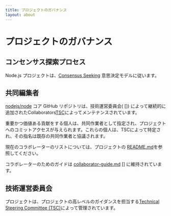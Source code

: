 ```yaml
---
title: プロジェクトのガバナンス
layout: about
---
```


# プロジェクトのガバナンス

## コンセンサス探索プロセス

Node.js プロジェクトは、[Consensus Seeking][] 意思決定モデルに従います。

## 共同編集者

[nodejs/node][] コア GitHub リポジトリは、技術運営委員会(
\[]) によって継続的に追加されたCollaborators[TSC]によってメンテナンスされています。

重要かつ価値ある貢献をする個人は、共同作業者として指定され、プロジェクトへのコミットアクセスが与えられます。これらの個人は、TSCによって特定され、その指名は既存の共同作業者と協議されます。

現在のコラボレーターのリストについては、プロジェクトの [README.md][]を参照してください。

コラボレーターのためのガイドは [collaborator-guide.md] \[] に維持されています。

## 技術運営委員会

プロジェクトは、プロジェクトの高レベルのガイダンスを担当する[Technical Steering Committee (TSC)]によって管理されています。

[consensus seeking]: https://en.wikipedia.org/wiki/Consensus-seeking_decisitismaking

[readme.md]: https://github.com/nodejs/node/blob/main/README.md#current-project-team-members

[tsc]: https://github.com/nodejs/TSC

[technical steering committee (tsc)]: https://github.com/nodejs/TSC/blob/main/TSC-Charter.md

[collaborator-guide.md]: https://github.com/nodejs/node/blob/main/doc/contributor-guide.md

[nodejs/node]: https://github.com/nodejs/node
